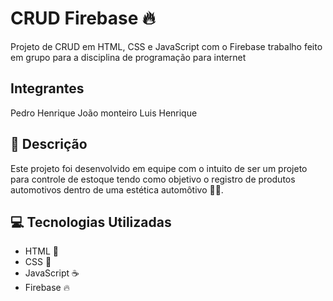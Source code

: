 # CRUD Firebase 🔥

Projeto de CRUD em HTML, CSS e JavaScript com o Firebase trabalho feito em grupo para a disciplina de programação para internet

## Integrantes
Pedro Henrique
João monteiro
Luis Henrique

## 📄 Descrição

Este projeto foi desenvolvido em equipe com o intuito de ser um projeto para controle de estoque tendo como objetivo o registro de produtos automotivos dentro de uma estética automôtivo 🚗🧽.

## 💻 Tecnologias Utilizadas

- HTML 📱
- CSS 🎨
- JavaScript ☕
- Firebase 🔥
